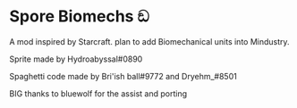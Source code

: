 # Spore Biomechs ඞ
A mod inspired by Starcraft. plan to add Biomechanical units into Mindustry.

Sprite made by Hydroabyssal#0890

Spaghetti code made by Bri'ish ball#9772 and Dryehm_#8501

BIG thanks to bluewolf for the assist and porting


